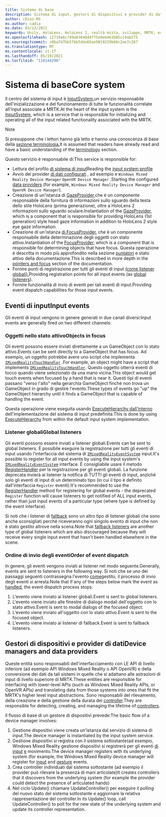 ```yaml
---
title: Sistema di base
description: Sistema di input, gestori di dispositivi e provider di dati in MRTK
author: cDiaz-MS
ms.author: cadia
ms.date: 01/12/2021
keywords: Unity, HoloLens, HoloLens 2, realtà mista, sviluppo, MRTK, eventi
ms.openlocfilehash: 12719a6c749a03648d4f75e9e6461b85cc9ab275
ms.sourcegitcommit: c0ba7d7bb57bb5dda65ee9019229b68c2ee7c267
ms.translationtype: MT
ms.contentlocale: it-IT
ms.lasthandoff: 05/19/2021
ms.locfileid: "110144296"
---
```

# <a name="core-system"></a><span data-ttu-id="b394d-104">Sistema di base</span><span class="sxs-lookup"><span data-stu-id="b394d-104">Core system</span></span>

<span data-ttu-id="b394d-105">Il centro del sistema di input è [InputSystem,](../features/input/overview.md)un servizio responsabile dell'inizializzazione e del funzionamento di tutte le funzionalità correlate all'input associate a MRTK.</span><span class="sxs-lookup"><span data-stu-id="b394d-105">At the heart of the input system is the [InputSystem](../features/input/overview.md), which is a service that is responsible for initializing and operating all of the input related functionality associated with the MRTK.</span></span>

> [!NOTE]
> <span data-ttu-id="b394d-106">Si presuppone che i lettori hanno già letto e hanno una conoscenza di base della [sezione terminologia.](terminology.md)</span><span class="sxs-lookup"><span data-stu-id="b394d-106">It is assumed that readers have already read and have a basic understanding of the [terminology](terminology.md) section.</span></span>

<span data-ttu-id="b394d-107">Questo servizio è responsabile di:</span><span class="sxs-lookup"><span data-stu-id="b394d-107">This service is responsible for:</span></span>

- <span data-ttu-id="b394d-108">Lettura del profilo [di sistema di input](../configuration/mixed-reality-configuration-guide.md#input-system-settings)</span><span class="sxs-lookup"><span data-stu-id="b394d-108">Reading the [input system profile](../configuration/mixed-reality-configuration-guide.md#input-system-settings)</span></span>
- <span data-ttu-id="b394d-109">Avvio dei provider [di dati configurati](../features/input/input-providers.md) , ad esempio e `Windows Mixed Reality Device Manager` `OpenVR Device Manager` .</span><span class="sxs-lookup"><span data-stu-id="b394d-109">Starting the configured [data providers](../features/input/input-providers.md) (for example, `Windows Mixed Reality Device Manager` and `OpenVR Device Manager`).</span></span>
- <span data-ttu-id="b394d-110">Creazione di un'istanza di [GazeProvider,](xref:Microsoft.MixedReality.Toolkit.Input.IMixedRealityGazeProvider)che è un componente responsabile della fornitura di informazioni sullo sguardo della testa dello stile HoloLens (prima generazione), oltre a HoloLens 2 informazioni sullo sguardo oculare.</span><span class="sxs-lookup"><span data-stu-id="b394d-110">Instantiation of the [GazeProvider](xref:Microsoft.MixedReality.Toolkit.Input.IMixedRealityGazeProvider), which is a component that is responsible for providing HoloLens (1st generation) style head gaze information in addition to HoloLens 2 style eye gaze information.</span></span>
- <span data-ttu-id="b394d-111">Creazione di un'istanza [di FocusProvider](xref:Microsoft.MixedReality.Toolkit.Input.IMixedRealityFocusProvider), che è un componente responsabile della determinazione degli oggetti con stato attivo.</span><span class="sxs-lookup"><span data-stu-id="b394d-111">Instantiation of the [FocusProvider](xref:Microsoft.MixedReality.Toolkit.Input.IMixedRealityFocusProvider), which is a component that is responsible for determining objects that have focus.</span></span> <span data-ttu-id="b394d-112">Questa operazione è descritta in modo più approfondito nella sezione [puntatori](controllers-pointers-and-focus.md#pointers-and-focus) e stato attivo della documentazione.</span><span class="sxs-lookup"><span data-stu-id="b394d-112">This is described in more depth in the [pointers and focus](controllers-pointers-and-focus.md#pointers-and-focus) section of the documentation.</span></span>
- <span data-ttu-id="b394d-113">Fornire punti di registrazione per tutti gli eventi di input [(come listener globali).](#global-listeners)</span><span class="sxs-lookup"><span data-stu-id="b394d-113">Providing registration points for all input events (as [global listeners](#global-listeners)).</span></span>
- <span data-ttu-id="b394d-114">Fornire funzionalità di invio di eventi per tali eventi di input.</span><span class="sxs-lookup"><span data-stu-id="b394d-114">Providing event dispatch capabilities for those input events.</span></span>

## <a name="input-events"></a><span data-ttu-id="b394d-115">Eventi di input</span><span class="sxs-lookup"><span data-stu-id="b394d-115">Input events</span></span>

<span data-ttu-id="b394d-116">Gli eventi di input vengono in genere generati in due canali diversi:</span><span class="sxs-lookup"><span data-stu-id="b394d-116">Input events are generally fired on two different channels:</span></span>

### <a name="objects-in-focus"></a><span data-ttu-id="b394d-117">Oggetti nello stato attivo</span><span class="sxs-lookup"><span data-stu-id="b394d-117">Objects in focus</span></span>

<span data-ttu-id="b394d-118">Gli eventi possono essere inviati direttamente a un GameObject con lo stato attivo.</span><span class="sxs-lookup"><span data-stu-id="b394d-118">Events can be sent directly to a GameObject that has focus.</span></span> <span data-ttu-id="b394d-119">Ad esempio, un oggetto potrebbe avere uno script che implementa [`IMixedRealityTouchHandler`](xref:Microsoft.MixedReality.Toolkit.Input.IMixedRealityTouchHandler) .</span><span class="sxs-lookup"><span data-stu-id="b394d-119">For example, an object might have a script that implements [`IMixedRealityTouchHandler`](xref:Microsoft.MixedReality.Toolkit.Input.IMixedRealityTouchHandler).</span></span>
<span data-ttu-id="b394d-120">Questo oggetto otterrà eventi di tocco quando viene selezionato da una mano vicina.</span><span class="sxs-lookup"><span data-stu-id="b394d-120">This object would get touch events when focused by a hand that is near it.</span></span> <span data-ttu-id="b394d-121">Questi tipi di eventi passano "verso l'alto" nella gerarchia GameObject finché non trova un GameObject in grado di gestire l'evento.</span><span class="sxs-lookup"><span data-stu-id="b394d-121">These types of events go "up" the GameObject hierarchy until it finds a GameObject that is capable of handling the event.</span></span>

<span data-ttu-id="b394d-122">Questa operazione viene eseguita usando [ExecuteHierarchy dall'interno](https://docs.unity3d.com/ScriptReference/EventSystems.ExecuteEvents.ExecuteHierarchy.html) dell'implementazione del sistema di input predefinita.</span><span class="sxs-lookup"><span data-stu-id="b394d-122">This is done by using [ExecuteHierarchy](https://docs.unity3d.com/ScriptReference/EventSystems.ExecuteEvents.ExecuteHierarchy.html) from within the default input system implementation.</span></span>

### <a name="global-listeners"></a><span data-ttu-id="b394d-123">Listener globali</span><span class="sxs-lookup"><span data-stu-id="b394d-123">Global listeners</span></span>

<span data-ttu-id="b394d-124">Gli eventi possono essere inviati a listener globali.</span><span class="sxs-lookup"><span data-stu-id="b394d-124">Events can be sent to global listeners.</span></span> <span data-ttu-id="b394d-125">È possibile eseguire la registrazione per tutti gli eventi di input usando l'interfaccia del sistema di [`IMixedRealityEventSystem`](xref:Microsoft.MixedReality.Toolkit.IMixedRealityEventSystem) input.</span><span class="sxs-lookup"><span data-stu-id="b394d-125">It's possible to register for all input events by using the input system's [`IMixedRealityEventSystem`](xref:Microsoft.MixedReality.Toolkit.IMixedRealityEventSystem) interface.</span></span> <span data-ttu-id="b394d-126">È consigliabile usare il metodo [RegisterHandler](xref:Microsoft.MixedReality.Toolkit.IMixedRealityEventSystem.RegisterHandler%2A) per la registrazione per gli eventi globali. La funzione deprecata invierà ai listener la notifica di TUTTI gli eventi di input, anziché solo gli eventi di input di un determinato tipo (in cui il tipo è definito dall'interfaccia `Register` eventi).</span><span class="sxs-lookup"><span data-stu-id="b394d-126">It's recommended to use the [RegisterHandler](xref:Microsoft.MixedReality.Toolkit.IMixedRealityEventSystem.RegisterHandler%2A) method for registering for global events - the deprecated `Register` function will cause listeners to get notified of ALL input events, rather than just input events of a particular type (where type is defined by the event interface).</span></span>

<span data-ttu-id="b394d-127">Si noti che i listener di [fallback](xref:Microsoft.MixedReality.Toolkit.Input.MixedRealityInputSystem.PushFallbackInputHandler%2A) sono un altro tipo di listener globali che sono anche sconsigliati perché riceveranno ogni singolo evento di input che non è stato gestito altrove nella scena.</span><span class="sxs-lookup"><span data-stu-id="b394d-127">Note that [fallback listeners](xref:Microsoft.MixedReality.Toolkit.Input.MixedRealityInputSystem.PushFallbackInputHandler%2A) are another type of global listeners which are also discouraged because they will receive every single input event that hasn't been handled elsewhere in the scene.</span></span>

### <a name="order-of-event-dispatch"></a><span data-ttu-id="b394d-128">Ordine di invio degli eventi</span><span class="sxs-lookup"><span data-stu-id="b394d-128">Order of event dispatch</span></span>

<span data-ttu-id="b394d-129">In genere, gli eventi vengono inviati ai listener nel modo seguente.</span><span class="sxs-lookup"><span data-stu-id="b394d-129">Generally, events are sent to listeners in the following way.</span></span> <span data-ttu-id="b394d-130">Si noti che se uno dei passaggi seguenti contrassegna l'evento [come](https://docs.unity3d.com/ScriptReference/EventSystems.AbstractEventData-used.html)gestito, il processo di invio degli eventi si arresta.</span><span class="sxs-lookup"><span data-stu-id="b394d-130">Note that if any of the steps below mark the event as [handled](https://docs.unity3d.com/ScriptReference/EventSystems.AbstractEventData-used.html), the event dispatch process stops.</span></span>

1. <span data-ttu-id="b394d-131">L'evento viene inviato ai listener globali.</span><span class="sxs-lookup"><span data-stu-id="b394d-131">Event is sent to global listeners.</span></span>
2. <span data-ttu-id="b394d-132">L'evento viene inviato alle finestre di dialogo modali dell'oggetto con lo stato attivo.</span><span class="sxs-lookup"><span data-stu-id="b394d-132">Event is sent to modal dialogs of the focused object.</span></span>
3. <span data-ttu-id="b394d-133">L'evento viene inviato all'oggetto con lo stato attivo.</span><span class="sxs-lookup"><span data-stu-id="b394d-133">Event is sent to the focused object.</span></span>
4. <span data-ttu-id="b394d-134">L'evento viene inviato ai listener di fallback.</span><span class="sxs-lookup"><span data-stu-id="b394d-134">Event is sent to fallback listeners.</span></span>

## <a name="device-managers-and-data-providers"></a><span data-ttu-id="b394d-135">Gestori di dispositivi e provider di dati</span><span class="sxs-lookup"><span data-stu-id="b394d-135">Device managers and data providers</span></span>

<span data-ttu-id="b394d-136">Queste entità sono responsabili dell'interfacciamento con LE API di livello inferiore (ad esempio API Windows Mixed Reality o API OpenVR) e della conversione dei dati da tali sistemi in quelle che si adattano alle astrazioni di input di livello superiore di MRTK.</span><span class="sxs-lookup"><span data-stu-id="b394d-136">These entities are responsible for interfacing with lower-level APIs (such as Windows Mixed Reality APIs, or OpenVR APIs) and translating data from those systems into ones that fit the MRTK's higher level input abstractions.</span></span> <span data-ttu-id="b394d-137">Sono responsabili del rilevamento, della creazione e della gestione della durata dei [controller](controllers-pointers-and-focus.md#controllers).</span><span class="sxs-lookup"><span data-stu-id="b394d-137">They are responsible for detecting, creating, and managing the lifetime of [controllers](controllers-pointers-and-focus.md#controllers).</span></span>

<span data-ttu-id="b394d-138">Il flusso di base di un gestore di dispositivi prevede:</span><span class="sxs-lookup"><span data-stu-id="b394d-138">The basic flow of a device manager involves:</span></span>

1. <span data-ttu-id="b394d-139">Gestione dispositivi viene creata un'istanza dal servizio di sistema di input.</span><span class="sxs-lookup"><span data-stu-id="b394d-139">The device manager is instantiated by the input system service.</span></span>
2. <span data-ttu-id="b394d-140">Gestione dispositivi si registra con il sistema sottostante(ad esempio, Windows Mixed Reality gestione dispositivi si registrerà per gli eventi [di input](../features/input/input-events.md) [e](../features/input/gestures.md#gesture-events) movimento.</span><span class="sxs-lookup"><span data-stu-id="b394d-140">The device manager registers with its underlying system (for example, the Windows Mixed Reality device manager will register for [input](../features/input/input-events.md) and [gesture](../features/input/gestures.md#gesture-events) events.</span></span>
3. <span data-ttu-id="b394d-141">Crea controller individuati dal sistema sottostante (ad esempio il provider può rilevare la presenza di mani articolate)</span><span class="sxs-lookup"><span data-stu-id="b394d-141">It creates controllers that it discovers from the underlying system (for example the provider could detect the presence of articulated hands)</span></span>
4. <span data-ttu-id="b394d-142">Nel ciclo Update() chiamare UpdateController() per eseguire il polling del nuovo stato del sistema sottostante e aggiornare la relativa rappresentazione del controller.</span><span class="sxs-lookup"><span data-stu-id="b394d-142">In its Update() loop, call UpdateController() to poll for the new state of the underlying system and update its controller representation.</span></span>
